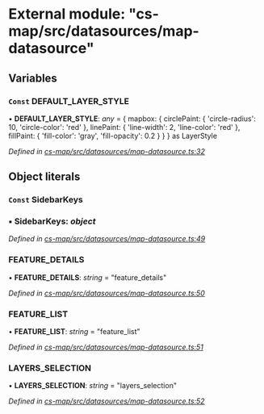 # External module: "cs-map/src/datasources/map-datasource"

## Variables

### `Const` DEFAULT_LAYER_STYLE

• **DEFAULT_LAYER_STYLE**: *any* =  {
    mapbox: {
        circlePaint: {
            'circle-radius': 10,
            'circle-color': 'red'
        },
        linePaint: {
            'line-width': 2,
            'line-color': 'red'
        },
        fillPaint: {
            'fill-color': 'gray',
            'fill-opacity': 0.2
        }
    }
} as LayerStyle

*Defined in [cs-map/src/datasources/map-datasource.ts:32](https://github.com/TNOCS/csnext/blob/dad76c19/packages/cs-map/src/datasources/map-datasource.ts#L32)*

## Object literals

### `Const` SidebarKeys

### ▪ **SidebarKeys**: *object*

*Defined in [cs-map/src/datasources/map-datasource.ts:49](https://github.com/TNOCS/csnext/blob/dad76c19/packages/cs-map/src/datasources/map-datasource.ts#L49)*

###  FEATURE_DETAILS

• **FEATURE_DETAILS**: *string* = "feature_details"

*Defined in [cs-map/src/datasources/map-datasource.ts:50](https://github.com/TNOCS/csnext/blob/dad76c19/packages/cs-map/src/datasources/map-datasource.ts#L50)*

###  FEATURE_LIST

• **FEATURE_LIST**: *string* = "feature_list"

*Defined in [cs-map/src/datasources/map-datasource.ts:51](https://github.com/TNOCS/csnext/blob/dad76c19/packages/cs-map/src/datasources/map-datasource.ts#L51)*

###  LAYERS_SELECTION

• **LAYERS_SELECTION**: *string* = "layers_selection"

*Defined in [cs-map/src/datasources/map-datasource.ts:52](https://github.com/TNOCS/csnext/blob/dad76c19/packages/cs-map/src/datasources/map-datasource.ts#L52)*
